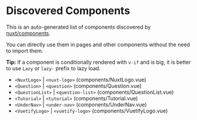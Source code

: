 # Discovered Components

This is an auto-generated list of components discovered by [nuxt/components](https://github.com/nuxt/components).

You can directly use them in pages and other components without the need to import them.

**Tip:** If a component is conditionally rendered with `v-if` and is big, it is better to use `Lazy` or `lazy-` prefix to lazy load.

- `<NuxtLogo>` | `<nuxt-logo>` (components/NuxtLogo.vue)
- `<Question>` | `<question>` (components/Question.vue)
- `<QuestionList>` | `<question-list>` (components/QuestionList.vue)
- `<Tutorial>` | `<tutorial>` (components/Tutorial.vue)
- `<UnderNav>` | `<under-nav>` (components/UnderNav.vue)
- `<VuetifyLogo>` | `<vuetify-logo>` (components/VuetifyLogo.vue)
